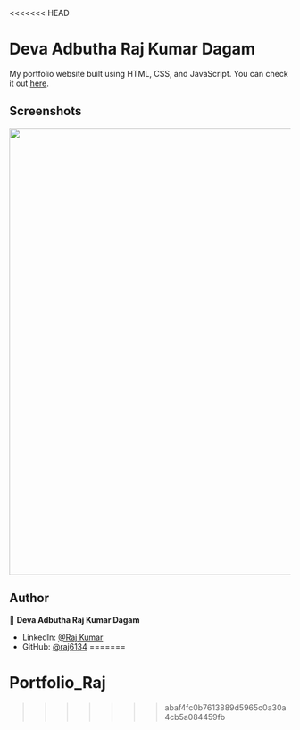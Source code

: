 <<<<<<< HEAD
# Deva Adbutha Raj Kumar Dagam

My portfolio website built using HTML, CSS, and JavaScript. You can check it out [here](https://rajportfolio.xyz).



## Screenshots

<p float="center">
    <img src="https://github.com/arasgungore/arasgungore.github.io/blob/main/Screenshots/1.png" width="800">
</p>



## Author

👤 **Deva Adbutha Raj Kumar Dagam**

* LinkedIn: [@Raj Kumar](https://www.linkedin.com/in/loveu3000)
* GitHub: [@raj6134](https://github.com/raj6134)
=======
# Portfolio_Raj
>>>>>>> abaf4fc0b7613889d5965c0a30a4cb5a084459fb
